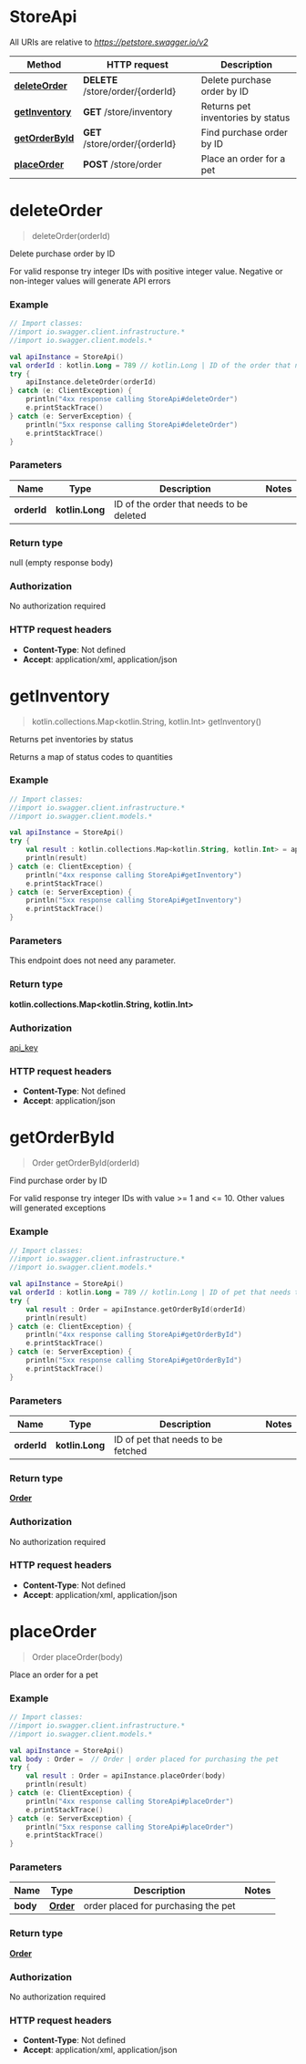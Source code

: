 # StoreApi

All URIs are relative to *https://petstore.swagger.io/v2*

Method | HTTP request | Description
------------- | ------------- | -------------
[**deleteOrder**](StoreApi.md#deleteOrder) | **DELETE** /store/order/{orderId} | Delete purchase order by ID
[**getInventory**](StoreApi.md#getInventory) | **GET** /store/inventory | Returns pet inventories by status
[**getOrderById**](StoreApi.md#getOrderById) | **GET** /store/order/{orderId} | Find purchase order by ID
[**placeOrder**](StoreApi.md#placeOrder) | **POST** /store/order | Place an order for a pet


<a name="deleteOrder"></a>
# **deleteOrder**
> deleteOrder(orderId)

Delete purchase order by ID

For valid response try integer IDs with positive integer value. Negative or non-integer values will generate API errors

### Example
```kotlin
// Import classes:
//import io.swagger.client.infrastructure.*
//import io.swagger.client.models.*

val apiInstance = StoreApi()
val orderId : kotlin.Long = 789 // kotlin.Long | ID of the order that needs to be deleted
try {
    apiInstance.deleteOrder(orderId)
} catch (e: ClientException) {
    println("4xx response calling StoreApi#deleteOrder")
    e.printStackTrace()
} catch (e: ServerException) {
    println("5xx response calling StoreApi#deleteOrder")
    e.printStackTrace()
}
```

### Parameters

Name | Type | Description  | Notes
------------- | ------------- | ------------- | -------------
 **orderId** | **kotlin.Long**| ID of the order that needs to be deleted |

### Return type

null (empty response body)

### Authorization

No authorization required

### HTTP request headers

 - **Content-Type**: Not defined
 - **Accept**: application/xml, application/json

<a name="getInventory"></a>
# **getInventory**
> kotlin.collections.Map&lt;kotlin.String, kotlin.Int&gt; getInventory()

Returns pet inventories by status

Returns a map of status codes to quantities

### Example
```kotlin
// Import classes:
//import io.swagger.client.infrastructure.*
//import io.swagger.client.models.*

val apiInstance = StoreApi()
try {
    val result : kotlin.collections.Map<kotlin.String, kotlin.Int> = apiInstance.getInventory()
    println(result)
} catch (e: ClientException) {
    println("4xx response calling StoreApi#getInventory")
    e.printStackTrace()
} catch (e: ServerException) {
    println("5xx response calling StoreApi#getInventory")
    e.printStackTrace()
}
```

### Parameters
This endpoint does not need any parameter.

### Return type

**kotlin.collections.Map&lt;kotlin.String, kotlin.Int&gt;**

### Authorization

[api_key](../README.md#api_key)

### HTTP request headers

 - **Content-Type**: Not defined
 - **Accept**: application/json

<a name="getOrderById"></a>
# **getOrderById**
> Order getOrderById(orderId)

Find purchase order by ID

For valid response try integer IDs with value &gt;&#x3D; 1 and &lt;&#x3D; 10. Other values will generated exceptions

### Example
```kotlin
// Import classes:
//import io.swagger.client.infrastructure.*
//import io.swagger.client.models.*

val apiInstance = StoreApi()
val orderId : kotlin.Long = 789 // kotlin.Long | ID of pet that needs to be fetched
try {
    val result : Order = apiInstance.getOrderById(orderId)
    println(result)
} catch (e: ClientException) {
    println("4xx response calling StoreApi#getOrderById")
    e.printStackTrace()
} catch (e: ServerException) {
    println("5xx response calling StoreApi#getOrderById")
    e.printStackTrace()
}
```

### Parameters

Name | Type | Description  | Notes
------------- | ------------- | ------------- | -------------
 **orderId** | **kotlin.Long**| ID of pet that needs to be fetched |

### Return type

[**Order**](Order.md)

### Authorization

No authorization required

### HTTP request headers

 - **Content-Type**: Not defined
 - **Accept**: application/xml, application/json

<a name="placeOrder"></a>
# **placeOrder**
> Order placeOrder(body)

Place an order for a pet



### Example
```kotlin
// Import classes:
//import io.swagger.client.infrastructure.*
//import io.swagger.client.models.*

val apiInstance = StoreApi()
val body : Order =  // Order | order placed for purchasing the pet
try {
    val result : Order = apiInstance.placeOrder(body)
    println(result)
} catch (e: ClientException) {
    println("4xx response calling StoreApi#placeOrder")
    e.printStackTrace()
} catch (e: ServerException) {
    println("5xx response calling StoreApi#placeOrder")
    e.printStackTrace()
}
```

### Parameters

Name | Type | Description  | Notes
------------- | ------------- | ------------- | -------------
 **body** | [**Order**](Order.md)| order placed for purchasing the pet |

### Return type

[**Order**](Order.md)

### Authorization

No authorization required

### HTTP request headers

 - **Content-Type**: Not defined
 - **Accept**: application/xml, application/json

